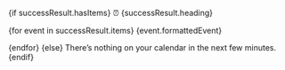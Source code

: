 {if successResult.hasItems}
⏰ {successResult.heading}

{for event in successResult.items}
{event.formattedEvent}

{endfor}
{else}
There’s nothing on your calendar in the next few minutes.
{endif}
